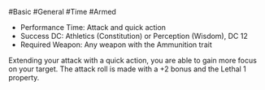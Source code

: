 #Basic #General #Time #Armed
 
- Performance Time: Attack and quick action
- Success DC: Athletics (Constitution) or Perception (Wisdom), DC 12
- Required Weapon: Any weapon with the Ammunition trait
 
Extending your attack with a quick action, you are able to gain more focus on your target. The attack roll is made with a +2 bonus and the Lethal 1 property.